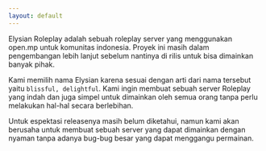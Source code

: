 ```yaml
---
layout: default
---
```


Elysian Roleplay adalah sebuah roleplay server yang menggunakan open.mp untuk komunitas indonesia. Proyek ini masih dalam pengembangan lebih lanjut sebelum nantinya di rilis untuk bisa dimainkan banyak pihak.

Kami memilih nama Elysian karena sesuai dengan arti dari nama tersebut yaitu `blissful, delightful`. Kami ingin membuat sebuah server Roleplay yang indah dan juga simpel untuk dimainkan oleh semua orang tanpa perlu melakukan hal-hal secara berlebihan.

Untuk espektasi releasenya masih belum diketahui, namun kami akan berusaha untuk membuat sebuah server yang dapat dimainkan dengan nyaman tanpa adanya bug-bug besar yang dapat menggangu permainan.
